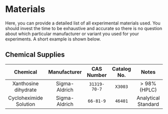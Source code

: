# Materials

Here, you can provide a detailed list of all experimental materials used. You should invest the time to be exhaustive and accurate so there is no question about which particular manufacturer or variant you used for your experiments. A short example is shown below. 


## Chemical Supplies

| **Chemical** | **Manufacturer** | **CAS Number** | **Catalog No.** | **Notes**|
|:--:|:--:| :--:| :--:| :--:|
| Xanthosine dihydrate | Sigma-Aldrich | `31319-70-7` | `X3003` | > 98% (HPLC) |
| Cycloheximide Solution | Sigma-Aldrich | `66-81-9` | `46401` | Analytical Standard |

